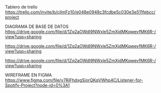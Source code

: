 Tablero de trello
https://trello.com/invite/b/cjImFz10/e048e0948c3fcdbe5c030e3e511febcc/project


DIAGRAMA DE BASE DE DATOS
https://drive.google.com/file/d/1Zq2aOWdI9NWxle5ZmXjdMKqwevfMK6R-/view?usp=sharing

https://drive.google.com/file/d/1Zq2aOWdI9NWxle5ZmXjdMKqwevfMK6R-/view?usp=sharing

https://drive.google.com/file/d/1Zq2aOWdI9NWxle5ZmXjdMKqwevfMK6R-/view?usp=sharing


WIREFRAME EN FIGMA
https://www.figma.com/file/y7RiFhdxgSjorQKqVWhp4C/Listener-for-Spotify-Project?node-id=0%3A1